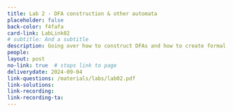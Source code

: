 ```yaml
---
title: Lab 2 - DFA construction & other automata
placeholder: false
back-color: f4fafa
card-link: LabLink02
# subtitle: And a subtitle
description: Going over how to construct DFAs and how to create formal definitions of other automata.
people:
layout: post
no-link: true  # stops link to page 
deliverydate: 2024-09-04
link-questions: /materials/labs/lab02.pdf
link-solutions: 
link-recording:
link-recording-ta:
---
```










